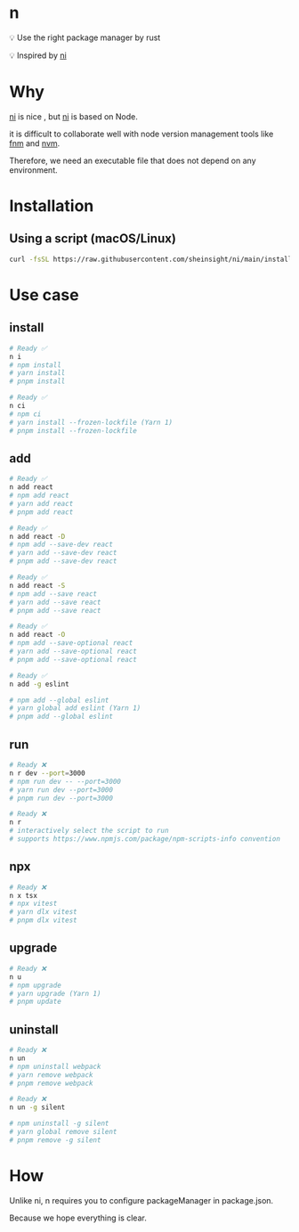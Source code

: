 # n

💡 Use the right package manager by rust

💡 Inspired by [ni](https://github.com/antfu/ni)

# Why

[ni](https://github.com/antfu/ni) is nice , but [ni](https://github.com/antfu/ni) is based on Node.

it is difficult to collaborate well with node version management tools like [fnm](https://github.com/Schniz/fnm) and [nvm](https://github.com/nvm-sh/nvm).

Therefore, we need an executable file that does not depend on any environment.

# Installation

## Using a script (macOS/Linux)

```bash
curl -fsSL https://raw.githubusercontent.com/sheinsight/ni/main/install.sh | bash
```

# Use case

## install

```bash
# Ready ✅
n i
# npm install
# yarn install
# pnpm install
```

```bash
# Ready ✅
n ci
# npm ci
# yarn install --frozen-lockfile (Yarn 1)
# pnpm install --frozen-lockfile
```

## add

```bash
# Ready ✅
n add react
# npm add react
# yarn add react
# pnpm add react
```

```bash
# Ready ✅
n add react -D
# npm add --save-dev react
# yarn add --save-dev react
# pnpm add --save-dev react
```

```bash
# Ready ✅
n add react -S
# npm add --save react
# yarn add --save react
# pnpm add --save react
```

```bash
# Ready ✅
n add react -O
# npm add --save-optional react
# yarn add --save-optional react
# pnpm add --save-optional react
```

```bash
# Ready ✅
n add -g eslint

# npm add --global eslint
# yarn global add eslint (Yarn 1)
# pnpm add --global eslint

```

## run

```bash
# Ready ❌
n r dev --port=3000
# npm run dev -- --port=3000
# yarn run dev --port=3000
# pnpm run dev --port=3000
```

```bash
# Ready ❌
n r
# interactively select the script to run
# supports https://www.npmjs.com/package/npm-scripts-info convention
```

## npx

```bash
# Ready ❌
n x tsx
# npx vitest
# yarn dlx vitest
# pnpm dlx vitest
```

## upgrade

```bash
# Ready ❌
n u
# npm upgrade
# yarn upgrade (Yarn 1)
# pnpm update
```

## uninstall

```bash
# Ready ❌
n un
# npm uninstall webpack
# yarn remove webpack
# pnpm remove webpack
```

```bash
# Ready ❌
n un -g silent

# npm uninstall -g silent
# yarn global remove silent
# pnpm remove -g silent
```

# How

Unlike ni, n requires you to configure packageManager in package.json.

Because we hope everything is clear.
